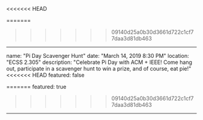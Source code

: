 <<<<<<< HEAD

=======
>>>>>>> 09140d25a0b30d3661d722c1cf77daa3d81db463
---
name: "Pi Day Scavenger Hunt"
date: "March 14, 2019 8:30 PM"
location: "ECSS 2.305"
description: "Celebrate Pi Day with ACM + IEEE! Come hang out, participate in a scavenger hunt to win a prize, and of course, eat pie!"
<<<<<<< HEAD
featured: false

=======
featured: true
>>>>>>> 09140d25a0b30d3661d722c1cf77daa3d81db463
---
